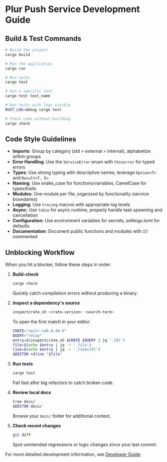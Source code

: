 # Plur Push Service Development Guide

## Build & Test Commands
```bash
# Build the project
cargo build

# Run the application
cargo run

# Run tests
cargo test

# Run a specific test
cargo test test_name

# Run tests with logs visible
RUST_LOG=debug cargo test

# Check code without building
cargo check
```

## Code Style Guidelines
- **Imports**: Group by category (std > external > internal), alphabetize within groups
- **Error Handling**: Use the `ServiceError` enum with `thiserror` for typed errors
- **Types**: Use strong typing with descriptive names; leverage `Option<T>` and `Result<T, E>`
- **Naming**: Use snake_case for functions/variables, CamelCase for types/traits
- **Modules**: One module per file, organized by functionality (service boundaries)
- **Logging**: Use `tracing` macros with appropriate log levels
- **Async**: Use `tokio` for async runtime, properly handle task spawning and cancellation
- **Configuration**: Use environment variables for secrets, settings.toml for defaults
- **Documentation**: Document public functions and modules with /// commented

## Unblocking Workflow

When you hit a blocker, follow these steps in order:

1. **Build‑check**
   ```bash
   cargo check
   ```
   Quickly catch compilation errors without producing a binary.

2. **Inspect a dependency's source**
   ```bash
   inspectcrate.sh <crate‑version> <search‑term>
   ```
   To open the first match in your editor:
   ```bash
   CRATE="nostr-sdk-0.40.0"
   QUERY="relay"
   entry=$(inspectcrate.sh $CRATE $QUERY | jq '.[0]')
   file=$(echo $entry | jq -r '.file')
   line=$(echo $entry | jq -r '.lines[0]')
   $EDITOR +$line "$file"
   ```

3. **Run tests**
   ```bash
   cargo test
   ```
   Fail fast after big refactors to catch broken code.

4. **Review local docs**
   ```bash
   tree docs/
   $EDITOR docs/
   ```
   Browse your `docs/` folder for additional context.

5. **Check recent changes**
   ```bash
   git diff
   ```
   Spot unintended regressions or logic changes since your last commit.

For more detailed development information, see [Developer Guide](docs/developer-guide.md).